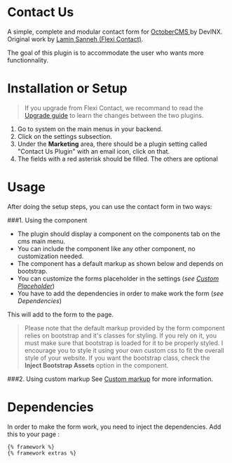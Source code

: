 # Contact Us
A simple, complete and modular contact form for [OctoberCMS
](https://octobercms.com) by DevINX. Original work by [Lamin Sanneh (Flexi Contact)](https://github.com/LaminSanneh/Octobercms-Flexi-Contact-Plugin).

The goal of this plugin is to accommodate the user who wants more functionnality.

# Installation or Setup

> If you upgrade from Flexi Contact, we recommand to read the [Upgrade guide](https://github.com/DevINX/oc-contactus/wiki/Upgrade-guide) to learn the changes between the two plugins.

1. Go to system on the main menus in your backend.
2. Click on the settings subsection.
3. Under the **Marketing** area, there should be a plugin setting called "Contact Us Plugin" with an email icon, click on that.
4. The fields with a red asterisk should be filled. The others are optional

# Usage
After doing the setup steps, you can use the contact form in two ways:

###1. Using the component
- The plugin should display a component on the components tab on the cms main menu.
- You can include the component like any other component, no customization needed.
- The component has a default markup as shown below and depends on bootstrap.
- You can customize the forms placeholder in the settings (_see [Custom Placeholder](https://github.com/DevINX/oc-contactus/wiki/Custom-placeholder)_)
- You have to add the dependencies in order to make work the form (_see Dependencies_)

This will add to the form to the page.

> Please note that the default markup provided by the form component relies on bootstrap and it's classes for styling. If you rely on it, you must make sure that bootstrap is loaded for it to be properly styled. I encourage you to style it using your own custom css to fit the overall style of your website. If you want the bootstrap class, check the **Inject Bootstrap Assets** option in the component.

###2. Using custom markup
See [Custom markup](https://github.com/DevINX/oc-contactus/wiki/Custom-markup) for more information.

# Dependencies
In order to make the form work, you need to inject the dependencies. Add this to your page :
```
{% framework %}
{% framework extras %}
```
